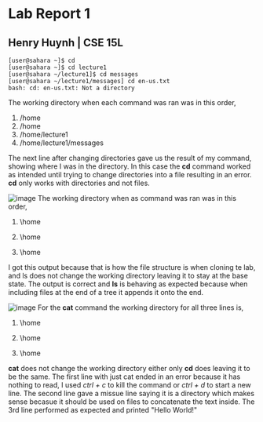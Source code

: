 # Lab Report 1 
## Henry Huynh | CSE 15L
    [user@sahara ~]$ cd
    [user@sahara ~]$ cd lecture1
    [user@sahara ~/lecture1]$ cd messages
    [user@sahara ~/lecture1/messages] cd en-us.txt
    bash: cd: en-us.txt: Not a directory
The working directory when each command was ran was in this order,
1) /home
2) /home
3) /home/lecture1
4) /home/lecture1/messages
   
The next line after changing directories gave us the result of my command, showing where I was
in the directory. In this case the **cd** command worked as intended until trying to change directories 
into a file resulting in an error. **cd** only works with directories and not files.

![image](https://github.com/huynhhenry/cse15l-lab-reports/assets/146884910/d79b2cb3-fe62-4e52-b5e6-de6ec027058f)
The working directory when as command was ran was in this order,
1) \home
   
2) \home
   
3) \home

I got this output because that is how the file structure is when cloning te lab, and ls does not
change the working directory leaving it to stay at the base state. The output is correct and **ls** is behaving 
as expected because when including files at the end of a tree it appends it onto the end.

![image](https://github.com/huynhhenry/cse15l-lab-reports/assets/146884910/c1835478-75c1-4a94-92f2-999d5590e6bc)
For the **cat** command the working directory for all three lines is,
1) \home
   
2) \home
   
3) \home

**cat** does not change the working directory either only **cd** does leaving it to be the same. The first line with
just cat ended in an error because it has nothing to read, I used *ctrl + c* to kill the command or *ctrl + d* to start
a new line. The second line gave a missue line saying it is a directory which makes sense becasue it should be used on files 
to concatenate the text inside. The 3rd line performed as expected and printed "Hello World!"
